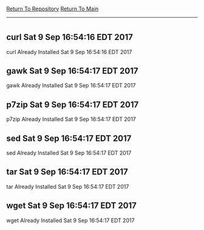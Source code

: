 [Return To Repository](https://github.com/deathbybandaid/piholeparser/)
[Return To Main](https://github.com/deathbybandaid/piholeparser/blob/master/RecentRunLogs/Mainlog.md)
____________________________________
# 
## curl Sat 9 Sep 16:54:16 EDT 2017
curl Already Installed Sat 9 Sep 16:54:16 EDT 2017
## gawk Sat 9 Sep 16:54:17 EDT 2017
gawk Already Installed Sat 9 Sep 16:54:17 EDT 2017
## p7zip Sat 9 Sep 16:54:17 EDT 2017
p7zip Already Installed Sat 9 Sep 16:54:17 EDT 2017
## sed Sat 9 Sep 16:54:17 EDT 2017
sed Already Installed Sat 9 Sep 16:54:17 EDT 2017
## tar Sat 9 Sep 16:54:17 EDT 2017
tar Already Installed Sat 9 Sep 16:54:17 EDT 2017
## wget Sat 9 Sep 16:54:17 EDT 2017
wget Already Installed Sat 9 Sep 16:54:17 EDT 2017
